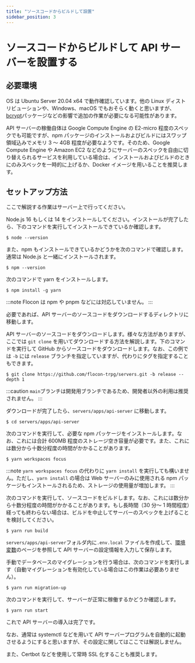 ```yaml
---
title: "ソースコードからビルドして設置"
sidebar_position: 3
---
```


# ソースコードからビルドして API サーバーを設置する

## 必要環境

OS は Ubuntu Server 20.04 x64 で動作確認しています。他の Linux ディストリビューションや、Windows、macOS でもおそらく動くと思いますが、[bcrypt](https://github.com/kelektiv/node.bcrypt.js#nodebcryptjs)パッケージなどの影響で追加の作業が必要になる可能性があります。

API サーバーの稼働自体は Google Compute Engine の E2-micro 程度のスペックでも可能ですが、npm パッケージのインストールおよびビルドにはスワップ領域込みでメモリ 3 ～ 4GB 程度が必要なようです。そのため、Google Compute Engine や Amazon EC2 などのようにサーバーのスペックを自由に切り替えられるサービスを利用している場合は、インストールおよびビルドのときにのみスペックを一時的に上げるか、Docker イメージを用いることを推奨します。

## セットアップ方法

ここで解説する作業はサーバー上で行ってください。

Node.js 16 もしくは 14 をインストールしてください。インストールが完了したら、下のコマンドを実行してインストールできているか確認します。

```console
$ node --version
```

また、npm もインストールできているかどうかを次のコマンドで確認します。通常は Node.js と一緒にインストールされます。

```console
$ npm --version
```

次のコマンドで yarn をインストールします。

```console
$ npm install -g yarn
```

:::note
Flocon は npm や pnpm などには対応していません。
:::

必要であれば、API サーバーのソースコードをダウンロードするディレクトリに移動します。

API サーバーのソースコードをダウンロードします。様々な方法がありますが、ここでは `git clone` を用いてダウンロードする方法を解説します。下のコマンドを実行して GitHub からソースコードをダウンロードします。なお、この例では `-b` には `release` ブランチを指定していますが、代わりにタグを指定することもできます。

```console
$ git clone https://github.com/flocon-trpg/servers.git -b release --depth 1
```

:::caution
`main`ブランチは開発用ブランチであるため、開発者以外の利用は推奨されません。
:::

ダウンロードが完了したら、`servers/apps/api-server` に移動します。

```console
$ cd servers/apps/api-server
```

次のコマンドを実行して、必要な npm パッケージをインストールします。なお、これには合計 600MB 程度のストレージ空き容量が必要です。また、これには数分から十数分程度の時間がかかることがあります。

```console
$ yarn workspaces focus
```

:::note
`yarn workspaces focus` の代わりに `yarn install` を実行しても構いません。ただし、`yarn install` の場合は Web サーバーのみに使用される npm パッケージもインストールされるため、ストレージの使用量が増加します。
:::

次のコマンドを実行して、ソースコードをビルドします。なお、これには数分から十数分程度の時間がかかることがあります。もし長時間（30 分～ 1 時間程度）経っても終わらない場合は、ビルドを中止してサーバーのスペックを上げることを検討してください。

```console
$ yarn run build
```

`servers/apps/api-server`フォルダ内に`.env.local` ファイルを作成して、[環境変数](../vars)のページを参照して API サーバーの設定情報を入力して保存します。

手動でデータベースのマイグレーションを行う場合は、次のコマンドを実行します（自動マイグレーションを有効化している場合はこの作業は必要ありません）。

```console
$ yarn run migration-up
```

次のコマンドを実行して、サーバーが正常に稼働するかどうか確認します。

```
$ yarn run start
```

これで API サーバーの導入は完了です。

なお、通常は systemctl などを用いて API サーバープログラムを自動的に起動させるようにすると思いますが、その設定に関してはここでは解説しません。

また、Certbot などを使用して常時 SSL 化することも推奨します。
